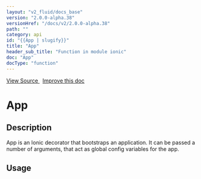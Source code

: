 ```yaml
---
layout: "v2_fluid/docs_base"
version: "2.0.0-alpha.38"
versionHref: "/docs/v2/2.0.0-alpha.38"
path: ""
category: api
id: "{{App | slugify}}"
title: "App"
header_sub_title: "Function in module ionic"
doc: "App"
docType: "function"
---
```





<div class="improve-docs">
  <a href='http://github.com/driftyco/ionic2/tree/master/ionic/config/decorators.ts#L114'>
    View Source
  </a>
  &nbsp;
  <a href='http://github.com/driftyco/ionic2/edit/master/ionic/config/decorators.ts#L114'>
    Improve this doc
  </a>

  <!-- TODO(drewrygh, perrygovier): render this block in the correct location, markup identical to component docs -->

</div>




<h1 class="api-title">


App






</h1>






<h2>Description</h2>

<p>App is an Ionic decorator that bootstraps an application. It can be passed a number of arguments, that act as global config variables for the app.</p>

<h2>Usage</h2>



<!-- end content block -->


<!-- end body block -->


